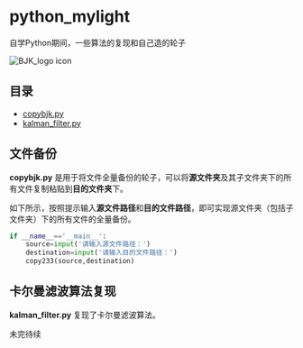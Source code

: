 # python_mylight
自学Python期间，一些算法的复现和自己造的轮子
<br>

![BJK_logo icon](https://github.com/bjk12/LittleBird_TypeExercise/blob/main/bjk1.ico)  
## 目录
* [copybjk.py](#文件备份)
* [kalman_filter.py](#卡尔曼滤波算法复现)

## 文件备份
**copybjk.py** 是用于将文件全量备份的轮子，可以将**源文件夹**及其子文件夹下的所有文件复制粘贴到**目的文件夹**下。
<br>

如下所示，按照提示输入**源文件路径**和**目的文件路径**，即可实现源文件夹（包括子文件夹）下的所有文件的全量备份。
```Python
if __name__=='__main__':
    source=input('请输入源文件路径：')
    destination=input('请输入目的文件路径：')
    copy233(source,destination)
```
## 卡尔曼滤波算法复现
**kalman_filter.py** 复现了卡尔曼滤波算法。
<br>

未完待续
